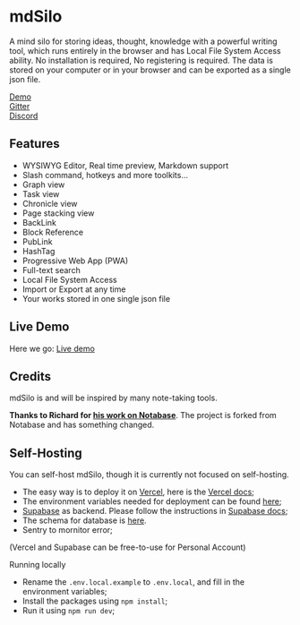 
# mdSilo

A mind silo for storing ideas, thought, knowledge with a powerful writing tool,
which runs entirely in the browser and has Local File System Access ability. 
No installation is required, No registering is required.
The data is stored on your computer or in your browser and can be exported as a single json file.

[Demo](https://mdsilo.com/app)  
[Gitter](https://gitter.im/mdSilo)  
[Discord](https://discord.gg/EXYSEHRTFt)

## Features

- WYSIWYG Editor, Real time preview, Markdown support  
- Slash command, hotkeys and more toolkits...   
- Graph view 
- Task view  
- Chronicle view  
- Page stacking view   
- BackLink   
- Block Reference  
- PubLink  
- HashTag  
- Progressive Web App (PWA)  
- Full-text search 
- Local File System Access 
- Import or Export at any time  
- Your works stored in one single json file 


## Live Demo

Here we go: [Live demo](https://mdsilo.com)


## Credits

mdSilo is and will be inspired by many note-taking tools.

**Thanks to Richard for [his work on Notabase](https://github.com/churichard/notabase)**.
The project is forked from Notabase and has something changed.


## Self-Hosting

You can self-host mdSilo, though it is currently not focused on self-hosting. 

- The easy way is to deploy it on [Vercel](https://vercel.com), here is the [Vercel docs](https://vercel.com/docs); 
- The environment variables needed for deployment can be found [here](https://github.com/danloh/mdSilo-web/blob/main/.env.local.example); 
- [Supabase](https://supabase.io) as backend. Please follow the instructions in [Supabase docs](https://supabase.io/docs/guides/self-hosting); 
- The schema for database is [here](https://github.com/danloh/mdSilo-web/blob/main/schema/schema.sql).
- Sentry to mornitor error;

(Vercel and Supabase can be free-to-use for Personal Account)

Running locally
- Rename the `.env.local.example` to `.env.local`, and fill in the environment variables;
- Install the packages using `npm install`;
- Run it using `npm run dev`;
